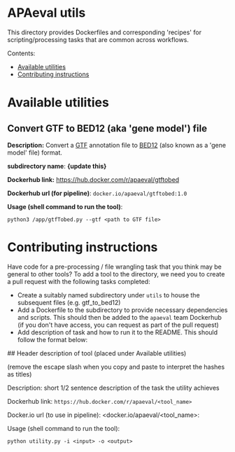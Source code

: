 # APAeval utils

This directory provides Dockerfiles and corresponding 'recipes' for scripting/processing tasks that are common across workflows.

Contents:
- [Available utilities](#Available-utilities)
- [Contributing instructions](#Contributing-instructions)

# Available utilities

## Convert GTF to BED12 (aka 'gene model') file

**Description:** Convert a [GTF](https://genome.ucsc.edu/FAQ/FAQformat.html#format4) annotation file to [BED12](https://genome.ucsc.edu/FAQ/FAQformat.html#format1) (also known as a 'gene model' file) format.

**subdirectory name**: **{update this}**

**Dockerhub link:** https://hub.docker.com/r/apaeval/gtftobed

**Dockerhub url (for pipeline)**: `docker.io/apaeval/gtftobed:1.0`

**Usage (shell command to run the tool)**:
```
python3 /app/gtfTobed.py --gtf <path to GTF file>
```


# Contributing instructions

Have code for a pre-processing / file wrangling task that you think may be general to other tools? To add a tool to the directory, we need you to create a pull request with the following tasks completed:

- Create a suitably named subdirectory under `utils` to house the subsequent files (e.g. gtf_to_bed12)
- Add a Dockerfile to the subdirectory to provide necessary dependencies and scripts. This should then be added to the `apaeval` team Dockerhub (if you don't have access, you can request as part of the pull request)
- Add description of task and how to run it to the README. This should follow the format below:


\## Header description of tool (placed under Available utilities)

(remove the escape slash when you copy and paste to interpret the hashes as titles)

Description: short 1/2 sentence description of the task the utility achieves

Dockerhub link: `https://hub.docker.com/r/apaeval/<tool_name>`

Docker.io url (to use in pipeline): <docker.io/apaeval/<tool_name>:<tag>

Usage (shell command to run the tool):

```
python utility.py -i <input> -o <output>
```
